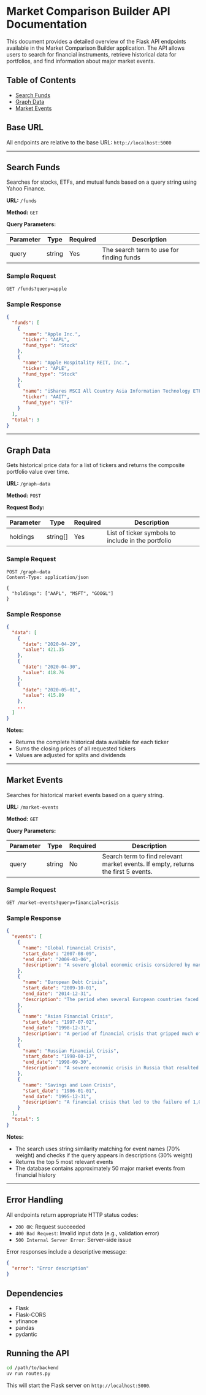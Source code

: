 # Market Comparison Builder API Documentation

This document provides a detailed overview of the Flask API endpoints available in the Market Comparison Builder application. The API allows users to search for financial instruments, retrieve historical data for portfolios, and find information about major market events.

## Table of Contents
- [Search Funds](#search-funds)
- [Graph Data](#graph-data)
- [Market Events](#market-events)

## Base URL

All endpoints are relative to the base URL: `http://localhost:5000`

---

## Search Funds

Searches for stocks, ETFs, and mutual funds based on a query string using Yahoo Finance.

**URL:** `/funds`

**Method:** `GET`

**Query Parameters:**

| Parameter | Type   | Required | Description           |
|-----------|--------|----------|-----------------------|
| query     | string | Yes      | The search term to use for finding funds |

### Sample Request

```
GET /funds?query=apple
```

### Sample Response

```json
{
  "funds": [
    {
      "name": "Apple Inc.",
      "ticker": "AAPL",
      "fund_type": "Stock"
    },
    {
      "name": "Apple Hospitality REIT, Inc.",
      "ticker": "APLE",
      "fund_type": "Stock"
    },
    {
      "name": "iShares MSCI All Country Asia Information Technology ETF",
      "ticker": "AAIT",
      "fund_type": "ETF"
    }
  ],
  "total": 3
}
```

---

## Graph Data

Gets historical price data for a list of tickers and returns the composite portfolio value over time.

**URL:** `/graph-data`

**Method:** `POST`

**Request Body:**

| Parameter | Type     | Required | Description           |
|-----------|----------|----------|-----------------------|
| holdings  | string[] | Yes      | List of ticker symbols to include in the portfolio |

### Sample Request

```
POST /graph-data
Content-Type: application/json

{
  "holdings": ["AAPL", "MSFT", "GOOGL"]
}
```

### Sample Response

```json
{
  "data": [
    {
      "date": "2020-04-29",
      "value": 421.35
    },
    {
      "date": "2020-04-30",
      "value": 418.76
    },
    {
      "date": "2020-05-01",
      "value": 415.89
    },
    ...
  ]
}
```

**Notes:**
- Returns the complete historical data available for each ticker
- Sums the closing prices of all requested tickers
- Values are adjusted for splits and dividends

---

## Market Events

Searches for historical market events based on a query string.

**URL:** `/market-events`

**Method:** `GET`

**Query Parameters:**

| Parameter | Type   | Required | Description           |
|-----------|--------|----------|-----------------------|
| query     | string | No       | Search term to find relevant market events. If empty, returns the first 5 events. |

### Sample Request

```
GET /market-events?query=financial+crisis
```

### Sample Response

```json
{
  "events": [
    {
      "name": "Global Financial Crisis",
      "start_date": "2007-08-09",
      "end_date": "2009-03-06",
      "description": "A severe global economic crisis considered by many economists to have been the most serious financial crisis since the Great Depression. Triggered by the U.S. subprime mortgage crisis."
    },
    {
      "name": "European Debt Crisis",
      "start_date": "2009-10-01",
      "end_date": "2014-12-31",
      "description": "The period when several European countries faced the collapse of financial institutions, high government debt, and rapidly rising bond yield spreads in government securities."
    },
    {
      "name": "Asian Financial Crisis",
      "start_date": "1997-07-02",
      "end_date": "1998-12-31",
      "description": "A period of financial crisis that gripped much of East Asia and Southeast Asia beginning in July 1997, raising fears of a worldwide economic meltdown due to financial contagion."
    },
    {
      "name": "Russian Financial Crisis",
      "start_date": "1998-08-17",
      "end_date": "1998-09-30",
      "description": "A severe economic crisis in Russia that resulted in the Russian government defaulting on its debt. The ruble collapsed, inflation surged, and foreign investment fled the country."
    },
    {
      "name": "Savings and Loan Crisis",
      "start_date": "1986-01-01",
      "end_date": "1995-12-31",
      "description": "A financial crisis that led to the failure of 1,043 out of the 3,234 savings and loan associations in the United States. Cost American taxpayers approximately $124 billion."
    }
  ],
  "total": 5
}
```

**Notes:**
- The search uses string similarity matching for event names (70% weight) and checks if the query appears in descriptions (30% weight)
- Returns the top 5 most relevant events
- The database contains approximately 50 major market events from financial history

---

## Error Handling

All endpoints return appropriate HTTP status codes:

- `200 OK`: Request succeeded
- `400 Bad Request`: Invalid input data (e.g., validation error)
- `500 Internal Server Error`: Server-side issue

Error responses include a descriptive message:

```json
{
  "error": "Error description"
}
```

## Dependencies

- Flask
- Flask-CORS
- yfinance
- pandas
- pydantic

## Running the API

```bash
cd /path/to/backend
uv run routes.py
```

This will start the Flask server on `http://localhost:5000`.